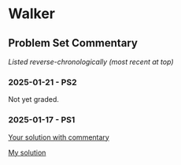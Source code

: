 # Walker

## Problem Set Commentary

*Listed reverse-chronologically (most recent at top)*

### 2025-01-21 - PS2

Not yet graded.

### 2025-01-17 - PS1

[Your solution with commentary](./2025-01-17/Walker-PS01.nb.pdf)

[My solution](./2025-01-17/Brian-PS01.nb.pdf)
